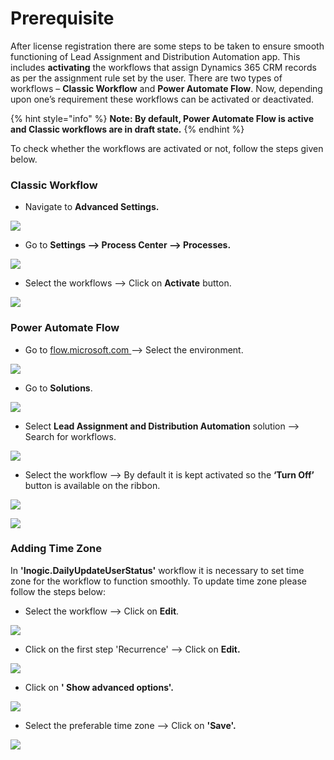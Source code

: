 # Prerequisite

After license registration there are some steps to be taken to ensure smooth functioning of Lead Assignment and Distribution Automation app. This includes **activating** the workflows that assign Dynamics 365 CRM records as per the assignment rule set by the user. There are two types of workflows – **Classic Workflow** and **Power Automate Flow**. Now, depending upon one’s requirement these workflows can be activated or deactivated.

{% hint style="info" %}
**Note: By default, Power Automate Flow is active and Classic workflows are in draft state.**
{% endhint %}

To check whether the workflows are activated or not, follow the steps given below.

### Classic Workflow

* Navigate to **Advanced Settings.**&#x20;

![](../.gitbook/assets/Prereq\_1.png)

* Go to **Settings --> Process Center --> Processes.**&#x20;

![](../.gitbook/assets/Prereq\_2.png)

* Select the workflows --> Click on **Activate** button.

![](<../.gitbook/assets/Classic vacation workflow\_1.png>)

### Power Automate Flow

* Go to [flow.microsoft.com ](https://us.flow.microsoft.com/en-us/)--> Select the environment.&#x20;

![](../.gitbook/assets/Prereq\_4.png)

* Go to **Solutions**.&#x20;

![](../.gitbook/assets/Prereq\_5.png)

* Select **Lead Assignment and Distribution Automation** solution --> Search for workflows.&#x20;

![](<../.gitbook/assets/Power Automate vacation flow\_1.5.png>)

* Select the workflow --> By default it is kept activated so the **‘Turn Off’** button is available on the ribbon.

![](<../.gitbook/assets/Power Automate vacation flow\_1.png>)

![](<../.gitbook/assets/Power Automate vacation flow\_2.png>)

### Adding Time Zone

In **'Inogic.DailyUpdateUserStatus'** workflow it is necessary to set time zone for the workflow to function smoothly. To update time zone please follow the steps below:

* Select the workflow --> Click on **Edit**.

![](<../.gitbook/assets/Power Automate timezone\_1.png>)

* Click on the first step 'Recurrence' --> Click on **Edit.**

![](<../.gitbook/assets/Power Automate timezone\_2.png>)

* Click on **' Show advanced options'.**

![](<../.gitbook/assets/Power Automate timezone\_3.png>)

* Select the preferable time zone --> Click on **'Save'.**

![](<../.gitbook/assets/Power Automate timezone\_4.png>)



